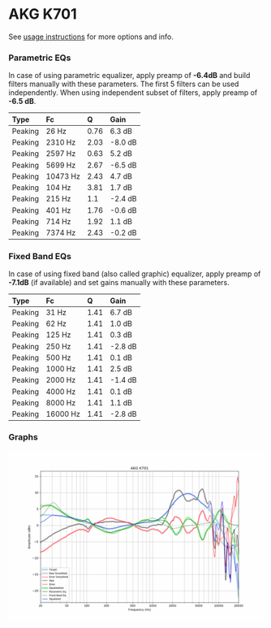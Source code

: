 # AKG K701
See [usage instructions](https://github.com/jaakkopasanen/AutoEq#usage) for more options and info.

### Parametric EQs
In case of using parametric equalizer, apply preamp of **-6.4dB** and build filters manually
with these parameters. The first 5 filters can be used independently.
When using independent subset of filters, apply preamp of **-6.5 dB**.

| Type    | Fc       |    Q | Gain    |
|:--------|:---------|:-----|:--------|
| Peaking | 26 Hz    | 0.76 | 6.3 dB  |
| Peaking | 2310 Hz  | 2.03 | -8.0 dB |
| Peaking | 2597 Hz  | 0.63 | 5.2 dB  |
| Peaking | 5699 Hz  | 2.67 | -6.5 dB |
| Peaking | 10473 Hz | 2.43 | 4.7 dB  |
| Peaking | 104 Hz   | 3.81 | 1.7 dB  |
| Peaking | 215 Hz   | 1.1  | -2.4 dB |
| Peaking | 401 Hz   | 1.76 | -0.6 dB |
| Peaking | 714 Hz   | 1.92 | 1.1 dB  |
| Peaking | 7374 Hz  | 2.43 | -0.2 dB |

### Fixed Band EQs
In case of using fixed band (also called graphic) equalizer, apply preamp of **-7.1dB**
(if available) and set gains manually with these parameters.

| Type    | Fc       |    Q | Gain    |
|:--------|:---------|:-----|:--------|
| Peaking | 31 Hz    | 1.41 | 6.7 dB  |
| Peaking | 62 Hz    | 1.41 | 1.0 dB  |
| Peaking | 125 Hz   | 1.41 | 0.3 dB  |
| Peaking | 250 Hz   | 1.41 | -2.8 dB |
| Peaking | 500 Hz   | 1.41 | 0.1 dB  |
| Peaking | 1000 Hz  | 1.41 | 2.5 dB  |
| Peaking | 2000 Hz  | 1.41 | -1.4 dB |
| Peaking | 4000 Hz  | 1.41 | 0.1 dB  |
| Peaking | 8000 Hz  | 1.41 | 1.1 dB  |
| Peaking | 16000 Hz | 1.41 | -2.8 dB |

### Graphs
![](./AKG%20K701.png)